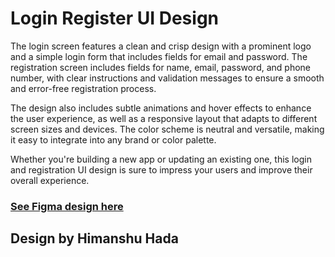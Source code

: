# Login Register UI Design


The login screen features a clean and crisp design with a prominent logo and a simple login form that includes fields for email and password. The registration screen includes fields for name, email, password, and phone number, with clear instructions and validation messages to ensure a smooth and error-free registration process.



The design also includes subtle animations and hover effects to enhance the user experience, as well as a responsive layout that adapts to different screen sizes and devices. The color scheme is neutral and versatile, making it easy to integrate into any brand or color palette.



Whether you're building a new app or updating an existing one, this login and registration UI design is sure to impress your users and improve their overall experience.

### [See Figma design here](https://www.figma.com/community/file/1221149708459961043 " Login Register UI Design")

## Design by Himanshu Hada